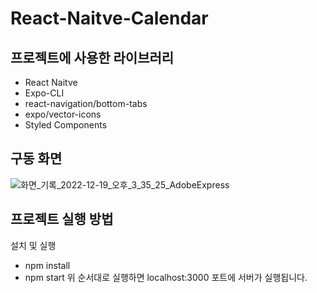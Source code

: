 # React-Naitve-Calendar

## 프로젝트에 사용한 라이브러리
- React Naitve
- Expo-CLI
- react-navigation/bottom-tabs
- expo/vector-icons
- Styled Components

## 구동 화면

![화면_기록_2022-12-19_오후_3_35_25_AdobeExpress](https://user-images.githubusercontent.com/104752645/208364031-4f23653a-a7e8-4fff-81ac-fbdc1f8bd226.gif)

## 프로젝트 실행 방법 
설치 및 실행
- npm install
- npm start
위 순서대로 실행하면 localhost:3000 포트에 서버가 실행됩니다.
